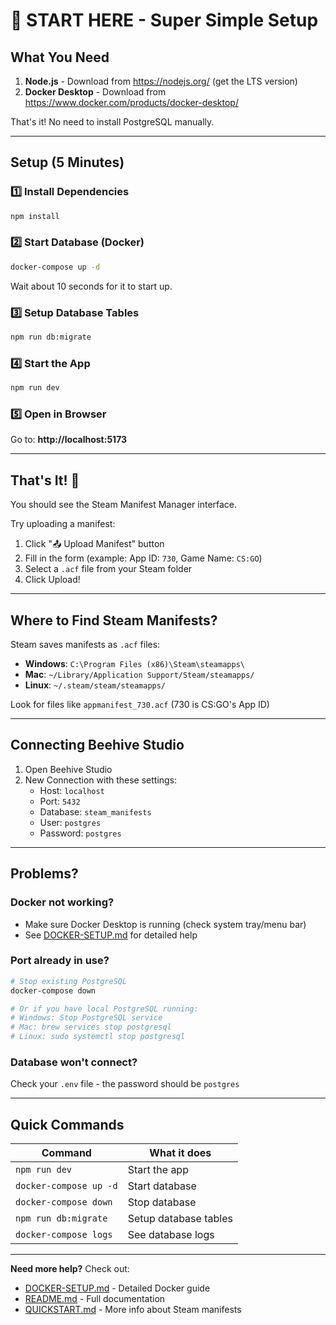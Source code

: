 # 🚀 START HERE - Super Simple Setup

## What You Need

1. **Node.js** - Download from https://nodejs.org/ (get the LTS version)
2. **Docker Desktop** - Download from https://www.docker.com/products/docker-desktop/

That's it! No need to install PostgreSQL manually.

---

## Setup (5 Minutes)

### 1️⃣ Install Dependencies
```bash
npm install
```

### 2️⃣ Start Database (Docker)
```bash
docker-compose up -d
```
Wait about 10 seconds for it to start up.

### 3️⃣ Setup Database Tables
```bash
npm run db:migrate
```

### 4️⃣ Start the App
```bash
npm run dev
```

### 5️⃣ Open in Browser
Go to: **http://localhost:5173**

---

## That's It! 🎉

You should see the Steam Manifest Manager interface.

Try uploading a manifest:
1. Click "📤 Upload Manifest" button
2. Fill in the form (example: App ID: `730`, Game Name: `CS:GO`)
3. Select a `.acf` file from your Steam folder
4. Click Upload!

---

## Where to Find Steam Manifests?

Steam saves manifests as `.acf` files:

- **Windows**: `C:\Program Files (x86)\Steam\steamapps\`
- **Mac**: `~/Library/Application Support/Steam/steamapps/`
- **Linux**: `~/.steam/steam/steamapps/`

Look for files like `appmanifest_730.acf` (730 is CS:GO's App ID)

---

## Connecting Beehive Studio

1. Open Beehive Studio
2. New Connection with these settings:
   - Host: `localhost`
   - Port: `5432`
   - Database: `steam_manifests`
   - User: `postgres`
   - Password: `postgres`

---

## Problems?

### Docker not working?
- Make sure Docker Desktop is running (check system tray/menu bar)
- See [DOCKER-SETUP.md](DOCKER-SETUP.md) for detailed help

### Port already in use?
```bash
# Stop existing PostgreSQL
docker-compose down

# Or if you have local PostgreSQL running:
# Windows: Stop PostgreSQL service
# Mac: brew services stop postgresql
# Linux: sudo systemctl stop postgresql
```

### Database won't connect?
Check your `.env` file - the password should be `postgres`

---

## Quick Commands

| Command | What it does |
|---------|--------------|
| `npm run dev` | Start the app |
| `docker-compose up -d` | Start database |
| `docker-compose down` | Stop database |
| `npm run db:migrate` | Setup database tables |
| `docker-compose logs` | See database logs |

---

**Need more help?** Check out:
- [DOCKER-SETUP.md](DOCKER-SETUP.md) - Detailed Docker guide
- [README.md](README.md) - Full documentation
- [QUICKSTART.md](QUICKSTART.md) - More info about Steam manifests
